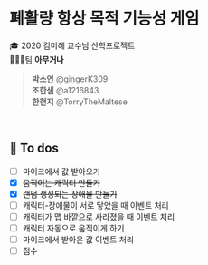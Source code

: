 # 폐활량 항상 목적 기능성 게임
🎓 2020 김미혜 교수님 산학프로젝트   
👨‍👧‍👧팀 **아무거나**

> **박소연** @gingerK309   
> **조한샘** @a1216843    
> **한현지** @TorryTheMaltese   

<br>

## 📝 To dos
- [ ] 마이크에서 값 받아오기
- [x] ~~움직이는 캐릭터 만들기~~
- [x] ~~랜덤 생성되는 장애물 만들기~~
- [ ] 캐릭터-장애물이 서로 닿았을 때 이벤트 처리
- [ ] 캐릭터가 맵 바깥으로 사라졌을 때 이벤트 처리
- [ ] 캐릭터 자동으로 움직이게 하기
- [ ] 마이크에서 받아온 값 이벤트 처리
- [ ] 점수